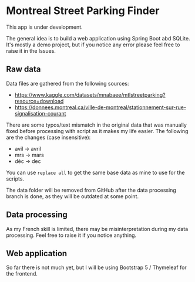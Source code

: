 # Montreal Street Parking Finder

This app is under development. 

The general idea is to build a web application using Spring Boot abd SQLite. It's mostly a demo project, but if you notice any error please feel free to raise it in the Issues.

## Raw data

Data files are gathered from the following sources:
- https://www.kaggle.com/datasets/mnabaee/mtlstreetparking?resource=download
- https://donnees.montreal.ca/ville-de-montreal/stationnement-sur-rue-signalisation-courant

There are some typos/text mismatch in the original data that was manually fixed before processing with script as it makes my life easier. The following are the changes (case insensitive):
- avil -> avril
- mrs -> mars
- déc -> dec

You can use `replace all` to get the same base data as mine to use for the scripts. 

The data folder will be removed from GitHub after the data processing branch is done, as they will be outdated at some point. 

## Data processing
As my French skill is limited, there may be misinterpretation during my data processing. Feel free to raise it if you notice anything. 

## Web application
So far there is not much yet, but I will be using Bootstrap 5 / Thymeleaf for the frontend. 
